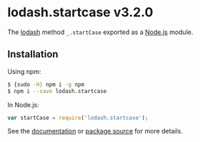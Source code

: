 # lodash.startcase v3.2.0

The [lodash](https://lodash.com/) method `_.startCase` exported as a [Node.js](https://nodejs.org/) module.

## Installation

Using npm:
```bash
$ {sudo -H} npm i -g npm
$ npm i --save lodash.startcase
```

In Node.js:
```js
var startCase = require('lodash.startcase');
```

See the [documentation](https://lodash.com/docs#startCase) or [package source](https://github.com/lodash/lodash/blob/3.2.0-npm-packages/lodash.startcase) for more details.
